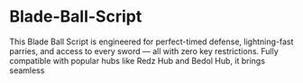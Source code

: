 # Blade-Ball-Script
This Blade Ball Script is engineered for perfect-timed defense, lightning-fast parries, and access to every sword — all with zero key restrictions. Fully compatible with popular hubs like Redz Hub and Bedol Hub, it brings seamless
